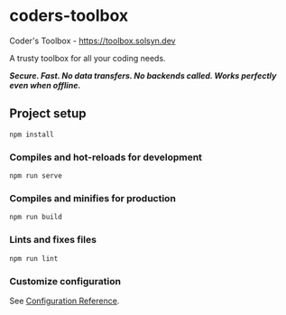 # coders-toolbox

Coder's Toolbox - https://toolbox.solsyn.dev

A trusty toolbox for all your coding needs.

***Secure. Fast. No data transfers. No backends called. Works perfectly even when offline.***

## Project setup
```
npm install
```

### Compiles and hot-reloads for development
```
npm run serve
```

### Compiles and minifies for production
```
npm run build
```

### Lints and fixes files
```
npm run lint
```

### Customize configuration
See [Configuration Reference](https://cli.vuejs.org/config/).
